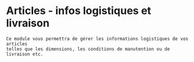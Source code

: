# Articles - infos logistiques et livraison


    Ce module vous permettra de gérer les informations logistiques de vos articles
    telles que les dimensions, les conditions de manutention ou de livraison etc.
  
